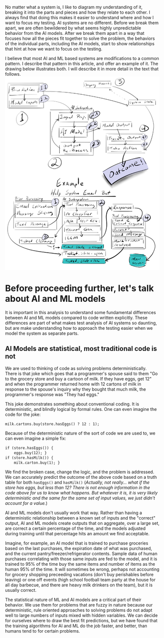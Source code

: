 
No matter what a system is, I like to diagram my understanding of it, breaking it into
the parts and pieces and how they relate to each other. I always find that doing this
makes it easier to understand where and how I want to focus my testing. AI systems
are no different. Before we break them apart, we are often bewildered by what seems
highly unpredictable behavior from the AI models. After we break them apart in a way
that focuses how all the pieces fit together to solve the problem, the behaviors of
the individual parts, including the AI models, start to show relationships that hint
at how we want to focus on the testing.

I believe that most AI and ML based systems are modifications to a common pattern.
I describe that pattern in this article, and offer an example of it. The drawing below
illustrates both. I will describe it in more detail in the text that follows.
![A diagram that models a system using AI to solve a problem, with a generic model at top and an email chatbot below](/assets/AIsystemmodel_emailchatbotexample.png)

Before proceeding further, let's talk about AI and ML models
==============================================
It is important in this analysis to understand some fundamental
differences between AI and ML models compared to code written explicitly.
These differences are part of what makes test analysis of AI systems so daunting,
but are make understanding how to approach the testing easier when we model
the system as separate parts.

AI Models are statistical, most traditional code is not
----------------------------------------------
We are used to thinking of code as solving problems deterministically. There is that joke which goes
that a programmer's spouse said to them "Go to the grocery store and buy a cartoon of milk. If they
have eggs, get 12" and when the programmer returned home with 12 cartons of milk in response to the
spouse's inquiry why they bought that much milk, the programmer's response was "They had eggs."

This joke demonstrates something about conventional coding. It is deterministic, and blindly
logical by formal rules. One can even imagine the code for the joke:
```
milk.cartons.buy(store.hasEggs() ? 12 : 1);
```

Because of the deterministic nature of the sort of code we are used to, we can even imagine
a simple fix:
```
if (store.hasEggs()) {
    eggs.buy(12); }
if (store.hasMilk()) {
    milk.carton.buy(1); }
```

We find the broken case, change the logic, and the problem is addressed. We can accurately
predict the outcome of the above code based on a truth table for both `hasEggs()` and `hasMilk()`
(_Actually, not really... what if the store has eggs, but less than 12? There is not enough information
in the code above for us to know what happens. But whatever it is, it is very likely deterministic and
the same for the same set of input values, we just didn't account for a value._)

AI and ML models don't usually work that way. Rather than having a deterministic relationship between
a known set of inputs and the "correct" output, AI and ML models create outputs that on aggregate, over a large
set, are correct a certain percentage of the time, and the models adjusted during training until that percentage
hits an amount we find acceptable.

Imagine, for example, an AI model that is trained to purchase groceries based on the last purchases,
the expiration date of what was purchased, and the current pantry/freezer/refrigerator contents. Sample data
of human purchases correlating with those same inputs are fed to the model, and it is trained to 95% of the time
buy the same items and number of items as the human 95% of the time. It will sometimes be wrong, perhaps not accounting
for grocery shopping preceeding vacations (don't buy perishables before leaving) or one off events (high school football
team party at the house for all day barbecue, and there are heavy milk drinkers on the team), but it is usually correct.

The statistical nature of ML and AI models are a critical part of their behavior. We use them for problems that
are fuzzy in nature because our deterministic, rule oriented approaches to solving problems do not adapt well
to large numbers of inputs mixed with hidden variables. We can decide for ourselves where to draw the best
fit predictions, but we have found that the training algorithms for AI and ML do the job faster, and better, than
humans tend to for certain problems.

